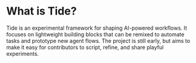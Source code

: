 # What is Tide?

Tide is an experimental framework for shaping AI-powered workflows. It focuses on lightweight building blocks that can be remixed to automate tasks and prototype new agent flows. The project is still early, but aims to make it easy for contributors to script, refine, and share playful experiments.
